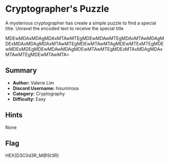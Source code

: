 # Cryptographer's Puzzle
A mysterious cryptographer has create a simple puzzle to find a special title. Unravel the encoded text to receive the special title

MDEwMDAxMDAgMDAxMTAwMTEgMDEwMDAwMTEgMDAxMTAwMDAgMDExMDAxMDAgMDAxMTAwMTEgMDEwMTAwMTAgMDEwMTExMTEgMDEwMDExMDEgMDEwMDAwMDAgMDEwMTAwMTEgMDExMTAxMDAgMDAxMTAwMTEgMDEwMTAwMTA=

## Summary
 - **Author:** Valerie Lim
 - **Discord Username:** hisumirosa
 - **Category:** Cryptography
 - **Difficulty:** Easy

## Hints
None

## Flag
HEX{D3C0d3R_M@St3R}
